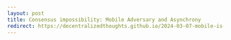 ```yaml
---
layout: post
title: Consensus impossibility: Mobile Adversary and Asynchrony
redirect: https://decentralizedthoughts.github.io/2024-03-07-mobile-is-FLP/
---
```

